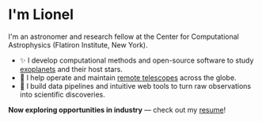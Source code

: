# I'm Lionel

I'm an astronomer and research fellow at the Center for Computational Astrophysics (Flatiron Institute, New York).

- ✨ I develop computational methods and open-source software to study [exoplanets](https://en.wikipedia.org/wiki/Exoplanet) and their host stars.
- 🔭 I help operate and maintain [remote telescopes](https://www.speculoos.uliege.be/cms/c_4259452/en/speculoos?id=c_4259452) across the globe.
- 🌌 I build data pipelines and intuitive web tools to turn raw observations into scientific discoveries.

**Now exploring opportunities in industry** — check out my [resume](https://lgrcia.com/resume.html)!